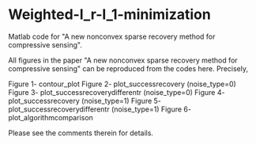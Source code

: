 # Weighted-l_r-l_1-minimization
Matlab code for "A new nonconvex sparse recovery method for compressive sensing".

All figures in the paper "A new nonconvex sparse recovery method for compressive sensing" can be reproduced from the codes here. Precisely,

Figure 1- contour_plot
Figure 2- plot_successrecovery (noise_type=0)
Figure 3- plot_successrecoverydifferentr (noise_type=0)
Figure 4- plot_successrecovery (noise_type=1)
Figure 5- plot_successrecoverydifferentr (noise_type=1)
Figure 6- plot_algorithmcomparison

Please see the comments therein for details. 

